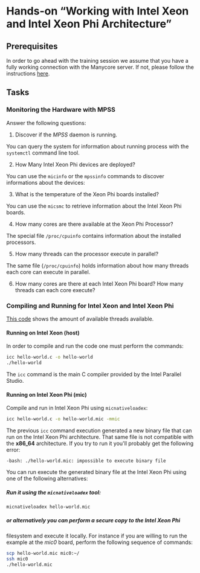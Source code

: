 # Hands-on “Working with Intel Xeon and Intel Xeon Phi Architecture”

## Prerequisites
In order to go ahead with the training session we assume that you have a fully
working connection with the Manycore server. If not, please follow the
instructions [here](requirements/remote-access.md).

## Tasks

### Monitoring the Hardware with MPSS

Answer the following questions:

1. Discover if the _MPSS_ daemon is running.  

  You can query the system for information about running process with the
  `systemctl` command line tool.

2. How Many Intel Xeon Phi devices are deployed?  

  You can use the `micinfo` or the `mpssinfo` commands to discover informations
  about the devices:


3. What is the temperature of the Xeon Phi boards installed?  

  You can use the `micsmc` to retrieve information about the Intel Xeon Phi
  boards.

4. How many cores are there available at the Xeon Phi Processor?  
  
  The special file `/proc/cpuinfo` contains information about the installed
  processors.

5. How many threads can the processor execute in parallel?  

  The same file (`/proc/cpuinfo`) holds information about how many threads each
  core can execute in parallel.

6. How many cores are there at each Intel Xeon Phi board? How many threads can
each core execute?


### Compiling and Running for Intel Xeon and Intel Xeon Phi

[This code](src/hello-world.c) shows the amount of available threads
available.

#### Running on Intel Xeon (host)
In order to compile and run the code one must perform the commands:

```bash
icc hello-world.c -o hello-world
./hello-world
```

The `icc` command is the main C compiler provided by the Intel Parallel Studio.

#### Running on Intel Xeon Phi (mic)

Compile and run in Intel Xeon Phi using `micnativeloadex`:

```bash
icc hello-world.c -o hello-world.mic -mmic
```

The previous `icc` command execution generated a new binary file that can run on
the Intel Xeon Phi architecture. That same file is not compatible with the
**x86_64** architecture. If you try to run it you'll probably get the following
error:

```
-bash: ./hello-world.mic: impossible to execute binary file
```

You can run execute the generated binary file at the Intel Xeon Phi using one of
the following alternatives:

##### Run it using the `micnativeloadex` tool:  

```bash
micnativeloadex hello-world.mic
```

##### or alternatively you can perform a secure copy to the Intel Xeon Phi
filesystem and execute it locally. For instance if you are willing to run the
example at the _mic0_ board, perform the following sequence of commands:

```bash
scp hello-world.mic mic0:~/
ssh mic0
./hello-world.mic
```



